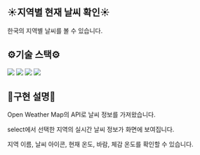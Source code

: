 ## ☀지역별 현재 날씨 확인☀

한국의 지역별 날씨를 볼 수 있습니다.

## ⚙기술 스택⚙

  <img src="https://img.shields.io/badge/css-1572B6?style=flat-square&logo=css3&logoColor=white">
  <img src="https://img.shields.io/badge/html5-E34F26?style=flat-square&logo=html5&logoColor=white">
  <img src="https://img.shields.io/badge/javascript-F7DF1E?style=flat-square&logo=javascript&logoColor=black">
  <img src="https://img.shields.io/badge/sass-CC6699?style=flat-square&logo=sass&logoColor=white">

## 📝구현 설명📝

Open Weather Map의 API로 날씨 정보를 가져왔습니다.

select에서 선택한 지역의 실시간 날씨 정보가 화면에 보여집니다.

지역 이름, 날씨 아이콘, 현재 온도, 바람, 체감 온도를 확인할 수 있습니다.
